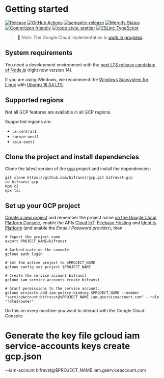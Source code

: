 # Getting started

[![Release](https://img.shields.io/github/v/release/bifravst/gcp.svg)](https://github.com/bifravst/gcp/releases)
[![GitHub Actions](https://github.com/bifravst/gcp/workflows/Test%20and%20Release/badge.svg)](https://github.com/bifravst/gcp/actions)
[![semantic-release](https://img.shields.io/badge/%20%20%F0%9F%93%A6%F0%9F%9A%80-semantic--release-e10079.svg)](https://github.com/semantic-release/semantic-release)
[![Mergify Status](https://img.shields.io/endpoint.svg?url=https://dashboard.mergify.io/badges/bifravst/athena-helpers&style=flat)](https://mergify.io)
[![Commitizen friendly](https://img.shields.io/badge/commitizen-friendly-brightgreen.svg)](http://commitizen.github.io/cz-cli/)
[![code style: prettier](https://img.shields.io/badge/code_style-prettier-ff69b4.svg)](https://github.com/prettier/prettier/)
[![ESLint: TypeScript](https://img.shields.io/badge/ESLint-TypeScript-blue.svg)](https://github.com/typescript-eslint/typescript-eslint)

> 🚧 _Note:_ The Google Cloud implementation is
> [work in progress](https://github.com/bifravst/bifravst/issues/25).

## System requirements

You need a development environment with the
[next LTS release candidate of Node.js](https://nodejs.org/en/about/releases/)
(right now version 14).

If you are using Windows, we recommend the
[Windows Subsystem for Linux](https://docs.microsoft.com/en-us/windows/wsl/install-win10)
with
[Ubuntu 18.04 LTS](https://www.microsoft.com/nb-no/p/ubuntu-1804-lts/9n9tngvndl3q?rtc=1).

## Supported regions

Not all GCP features are available in all GCP regions.

Supported regions are:

- `us-central1`
- `europe-west1`
- `asia-east1`

## Clone the project and install dependencies

Clone the latest version of the [gcp](https://github.com/bifravst/gcp) project
and install the dependencies:

    git clone https://github.com/bifravst/gcp.git bifravst-gcp
    cd bifravst-gcp
    npm ci
    npx tsc

## Set up your GCP project

[Create a new project](https://console.cloud.google.com/projectcreate) and
remember the project name
[on the Google Cloud Platform Console](https://console.cloud.google.com/projectcreate),
enable the APIs
[Cloud IoT](https://console.cloud.google.com/flows/enableapi?apiid=cloudiot.googleapis.com),
[Firebase Hosting](https://console.cloud.google.com/flows/enableapi?apiid=firebasehosting.googleapis.com)
and
[Identity Platform](https://console.cloud.google.com/customer-identity/onboarding)
(and enable the _Email / Password provider_), then

    # Export the project name
    export PROJECT_NAME=bifravst

    # Authenticate on the console
    gcloud auth login

    # Set the active project to $PROJECT_NAME
    gcloud config set project $PROJECT_NAME

    # Create the service account bifravst
    gcloud iam service-accounts create bifravst

    # Grant permissions to the service account.
    gcloud projects add-iam-policy-binding $PROJECT_NAME --member "serviceAccount:bifravst@$PROJECT_NAME.iam.gserviceaccount.com" --role "roles/owner"

Do this on every machine you want to interact with the Google Cloud Console:

# Generate the key file gcloud iam service-accounts keys create gcp.json

--iam-account bifravst@\$PROJECT_NAME.iam.gserviceaccount.com

